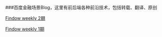###百度金融场景Blog，这里有前后端各种前沿技术，包括转载、翻译、原创

[Findow weekly 2期](https://github.com/Hunt-team/Blog/issues/2)

[Findow weekly 1期](https://github.com/Hunt-team/Blog/issues/1)
